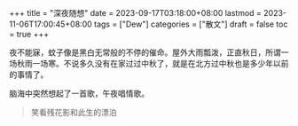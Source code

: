 +++
title = "深夜随想"
date = 2023-09-17T03:18:00+08:00
lastmod = 2023-11-06T17:00:45+08:00
tags = ["Dew"]
categories = ["散文"]
draft = false
toc = true
+++

夜不能寐，蚊子像是黑白无常般的不停的催命。屋外大雨瓢泼，正直秋日，所谓一场秋雨一场寒。不说多久没有在家过过中秋了，就是在北方过中秋也是多少年以前的事情了。

脑海中突然想起了一首歌，午夜唱情歌。

> 笑看残花影和此生的漂泊

